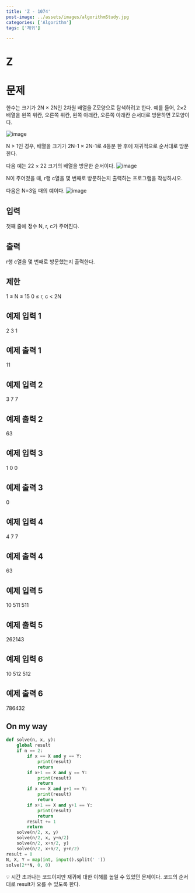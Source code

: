 ```yaml
---
title: 'Z - 1074'
post-image: ../assets/images/algorithmStudy.jpg
categories: ['Algorithm']
tags: ['재귀']

---
```

# Z
# 문제
한수는 크기가 2N × 2N인 2차원 배열을 Z모양으로 탐색하려고 한다. 예를 들어, 2×2배열을 왼쪽 위칸, 오른쪽 위칸, 왼쪽 아래칸, 오른쪽 아래칸 순서대로 방문하면 Z모양이다.

![image](https://user-images.githubusercontent.com/80687913/149578783-e4de9d21-0b0c-45f9-8f3d-8f6520a6661b.png)

N > 1인 경우, 배열을 크기가 2N-1 × 2N-1로 4등분 한 후에 재귀적으로 순서대로 방문한다.

다음 예는 22 × 22 크기의 배열을 방문한 순서이다.
![image](https://user-images.githubusercontent.com/80687913/149578796-07220be7-d1fb-4ce3-8340-78ea3e693c9f.png)

N이 주어졌을 때, r행 c열을 몇 번째로 방문하는지 출력하는 프로그램을 작성하시오.

다음은 N=3일 때의 예이다.
![image](https://user-images.githubusercontent.com/80687913/149578803-1bef4fad-ddb9-45dc-b8c1-2d6243d5883a.png)

## 입력
첫째 줄에 정수 N, r, c가 주어진다.

## 출력
r행 c열을 몇 번째로 방문했는지 출력한다.

## 제한
1 ≤ N ≤ 15
0 ≤ r, c < 2N
## 예제 입력 1
2 3 1
## 예제 출력 1
11
## 예제 입력 2
3 7 7
## 예제 출력 2
63
## 예제 입력 3
1 0 0
## 예제 출력 3
0
## 예제 입력 4
4 7 7
## 예제 출력 4
63
## 예제 입력 5
10 511 511
## 예제 출력 5
262143
## 예제 입력 6
10 512 512
## 예제 출력 6
786432

## On my way

```python
def solve(n, x, y):
    global result
    if n == 2:
        if x == X and y == Y:
            print(result)
            return
        if x+1 == X and y == Y:
            print(result)
            return
        if x == X and y+1 == Y:
            print(result)
            return
        if x+1 == X and y+1 == Y:
            print(result)
            return
        result += 1
        return
    solve(n/2, x, y)
    solve(n/2, x, y+n/2)
    solve(n/2, x+n/2, y)
    solve(n/2, x+n/2, y+n/2)    
result = 0
N, X, Y = map(int, input().split(' '))
solve(2**N, 0, 0)
```

💡 시간 초과나는 코드이지만 재귀에 대한 이해를 높일 수 있었던 문제이다.
코드의 순서대로 result가 오를 수 있도록 한다.
